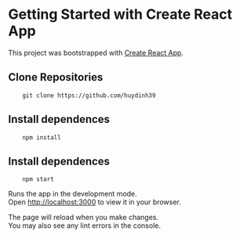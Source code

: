 # Getting Started with Create React App

This project was bootstrapped with [Create React App](https://github.com/facebook/create-react-app).

## Clone Repositories
```
    git clone https://github.com/huydinh39
```

## Install dependences
```
    npm install
```

## Install dependences
```
    npm start
```


Runs the app in the development mode.\
Open [http://localhost:3000](http://localhost:3000) to view it in your browser.

The page will reload when you make changes.\
You may also see any lint errors in the console.
